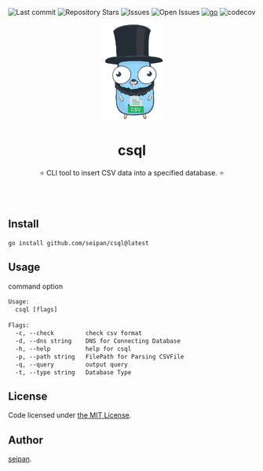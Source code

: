 <div align="center">

![Last commit](https://img.shields.io/github/last-commit/seipan/csql?style=flat-square)
![Repository Stars](https://img.shields.io/github/stars/seipan/csql?style=flat-square)
![Issues](https://img.shields.io/github/issues/seipan/csql?style=flat-square)
![Open Issues](https://img.shields.io/github/issues-raw/seipan/csql?style=flat-square)
[![go](https://github.com/seipan/csql/actions/workflows/go.yml/badge.svg)](https://github.com/seipan/csql/actions/workflows/go.yml)
![codecov](https://codecov.io/gh/seipan/csql/graph/badge.svg?token=6TCAKD8LY7)

<img src="./logo/csqllogo.png" alt="eyecatch" height="200">

# csql

⭐ CLI tool to insert CSV data into a specified database.  ⭐

<br>
<br>


</div>

## Install
```
go install github.com/seipan/csql@latest
```

## Usage
command option
```
Usage:
  csql [flags]

Flags:
  -c, --check         check csv format
  -d, --dns string    DNS for Connecting Database
  -h, --help          help for csql
  -p, --path string   FilePath for Parsing CSVFile
  -q, --query         output query
  -t, --type string   Database Type
```


 ## License
Code licensed under 
[the MIT License](https://github.com/seipan/csql/blob/main/LICENSE).


## Author
[seipan](https://github.com/seipan).
